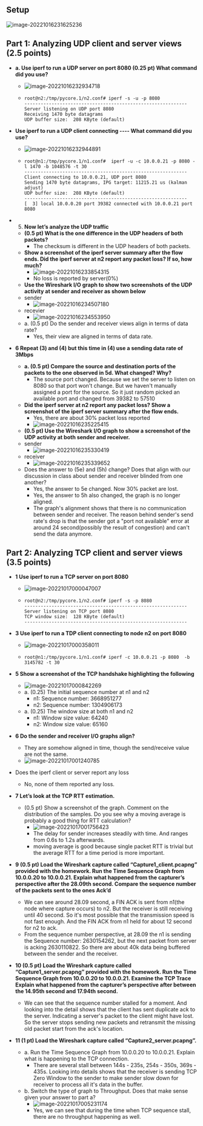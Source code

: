 ## Setup

![image-20221016231625236](HW3.assets/image-20221016231625236.png)

## Part 1: Analyzing UDP client and server views (2.5 points)

- **a.   Use iperf to run a UDP server on port 8080 (0.25 pt) What command did you use?** 

  - ![image-20221016232934718](HW3.assets/image-20221016232934718.png)

  - ```
    root@n2:/tmp/pycore.1/n2.conf# iperf -s -u -p 8080
    ------------------------------------------------------------
    Server listening on UDP port 8080
    Receiving 1470 byte datagrams
    UDP buffer size:  208 KByte (default)
    ```

- **Use iperf to run a UDP client connecting ---- What command did you use?**

  - ![image-20221016232944891](HW3.assets/image-20221016232944891.png)

  - ```
    root@n1:/tmp/pycore.1/n1.conf#  iperf -u -c 10.0.0.21 -p 8080 -l 1470 -b 1048576 -t 30                  
    ------------------------------------------------------------
    Client connecting to 10.0.0.21, UDP port 8080
    Sending 1470 byte datagrams, IPG target: 11215.21 us (kalman adjust)
    UDP buffer size:  208 KByte (default)
    ------------------------------------------------------------
    [  3] local 10.0.0.20 port 39382 connected with 10.0.0.21 port 8080
    ```

- 5. **Now let’s analyze the UDP traffic**

  - **(0.5 pt) What is the one difference in the UDP headers of both packets?** 
    - The checksum is different in the UDP headers of both packets.
  - **Show a screenshot of the iperf server summary after the flow ends. Did the iperf server at n2 report any packet loss? If so, how much?** 
    - ![image-20221016233854315](HW3.assets/image-20221016233854315.png)
    - No loss is reported by server(0%)
  -  **Use the Wireshark I/O graph to show two screenshots of the UDP activity at sender and receiver as shown below**
    - sender
      - ![image-20221016234507180](HW3.assets/image-20221016234507180.png)
    - recevier
      - ![image-20221016234553950](HW3.assets/image-20221016234553950.png)
    - a.   (0.5 pt) Do the sender and receiver views align in terms of data rate?
      - Yes, their view are aligned in terms of data rate.

- **6  Repeat (3) and (4) but this time in (4) use a sending data rate of 3Mbps**

  - **a.   (0.5 pt) Compare the source and destination ports of the packets to the one observed in 5d. What changed? Why?**
    - The source port changed. Because we set the server to listen on 8080 so that port won't change. But we haven't manually assigned a port for the source. So it just random picked an available port and changed from 39382 to 57510
  - **Did the iperf server at n2 report any packet loss? Show a screenshot of the iperf server summary after the flow ends.**
    - Yes, there are about 30% packet loss reported
    - ![image-20221016235225415](HW3.assets/image-20221016235225415.png)
  -  **(0.5 pt) Use the Wireshark I/O graph to show a screenshot of the UDP activity at both sender and receiver.** 
    - sender
      - ![image-20221016235330419](HW3.assets/image-20221016235330419.png)
    - receiver
      - ![image-20221016235339652](HW3.assets/image-20221016235339652.png)
  - Does the answer to (5e) and (5h) change? Does that align with our discussion in class about sender and receiver blinded from one another?
    - Yes, the answer to 5e changed. Now 30% packet are lost.
    - Yes, the answer to 5h also changed, the graph is no longer aligned.
    - The graph's alignment shows that there is no communication between sender and receiver. The reason behind sender's send rate's drop is that the sender got a "port not available" error at around 24 second(possibly the result of congestion) and can't send the data anymore.

## Part 2: Analyzing TCP client and server views (3.5 points)

- **1  Use iperf to run a TCP server on port 8080** 

  - ![image-20221017000047007](HW3.assets/image-20221017000047007.png)

  - ```
    root@n2:/tmp/pycore.1/n2.conf# iperf -s -p 8080   
    ------------------------------------------------------------
    Server listening on TCP port 8080
    TCP window size:  128 KByte (default)
    ------------------------------------------------------------
    
    ```

- **3 Use iperf to run a TDP client connecting to node n2 on port 8080**

  - ![image-20221017000358011](HW3.assets/image-20221017000358011.png)

  - ```
    root@n1:/tmp/pycore.1/n1.conf# iperf -c 10.0.0.21 -p 8080  -b 3145782 -t 30
    ```

- **5  Show a screenshot of the TCP handshake highlighting the following**

  - ![image-20221017000842269](HW3.assets/image-20221017000842269.png)
  - a.   (0.25) The initial sequence number at n1 and n2
    - n1: Sequence number: 3668951277
    - n2: Sequence number: 1304906173
  - a.   (0.25) The window size at both n1 and n2
    - n1: Window size value: 64240
    - n2: Window size value: 65160

- **6 Do the sender and receiver I/O graphs align?** 

  - They are somehow aligned in time, though the send/receive value are not the same.
  - ![image-20221017001240785](HW3.assets/image-20221017001240785.png)

- Does the iperf client or server report any loss

  - No, none of them reported any loss.

- **7 Let’s look at the TCP RTT estimation.** 

  - (0.5 pt) Show a screenshot of the graph. Comment on the distribution of the samples. Do you see why a moving average is probably a good thing for RTT calculation?
    - ![image-20221017001756423](HW3.assets/image-20221017001756423.png)
    - The delay for sender increases steadily with time. And ranges from 0.6s to 1.2s afterwards.
    -  moving average is good because single packet RTT is trivial but the average RTT for a time period is more important.

- **9  (0.5 pt) Load the Wireshark capture called “Capture1_client.pcapng” provided with the homework. Run the Time Sequence Graph from 10.0.0.20 to 10.0.0.21. Explain what happened from the capturer’s perspective after the 28.09th second. Compare the sequence number of the packets sent to the ones Ack’d**
  - We can see around 28.09 second, a FIN ACK is sent from n1(the node where  capture occurs) to n2. But the receiver is still receiving until 40 second. So it's most possible that the transmission speed is not fast enough. And the FIN ACK from n1 held for about 12 second for n2 to ack. 
  - From the sequence number perspective, at 28.09 the n1 is sending the Sequence number: 2630154262, but the next packet from server is acking 2630110822. So there are about 40k data being buffered between the sender and the receiver.
- **10   (0.5 pt) Load the Wireshark capture called “Capture1_server.pcapng” provided with the homework. Run the Time Sequence Graph from 10.0.0.20 to 10.0.0.21. Examine the TCP Trace Explain what happened from the capturer’s perspective after between the 14.95th second and 17.94th second.**
  - We can see that the sequence number stalled for a moment. And looking into the detail shows that the client has sent duplicate ack to the server. Indicating a server's packet to the client might have lost. So the server stops sending new packets and retransmit the missing old packet start from the ack's location.
- **11  (1 pt) Load the Wireshark capture called “Capture2_server.pcapng”.** 
  - a.   Run the Time Sequence Graph from 10.0.0.20 to 10.0.0.21. Explain what is happening to the TCP connection.
    - There are several stall between 144s - 235s, 254s - 350s, 369s - 435s. Looking into details shows that the receiver is sending TCP Zero Window to the sender to make sender slow down for receiver to process all it's data in the buffer.
  - b.   Switch the type of graph to Throughput. Does that make sense given your answer to part a?
    - ![image-20221017005231174](HW3.assets/image-20221017005231174.png)
    - Yes, we can see that during the time when TCP sequence stall, there are no throughput happening as well.